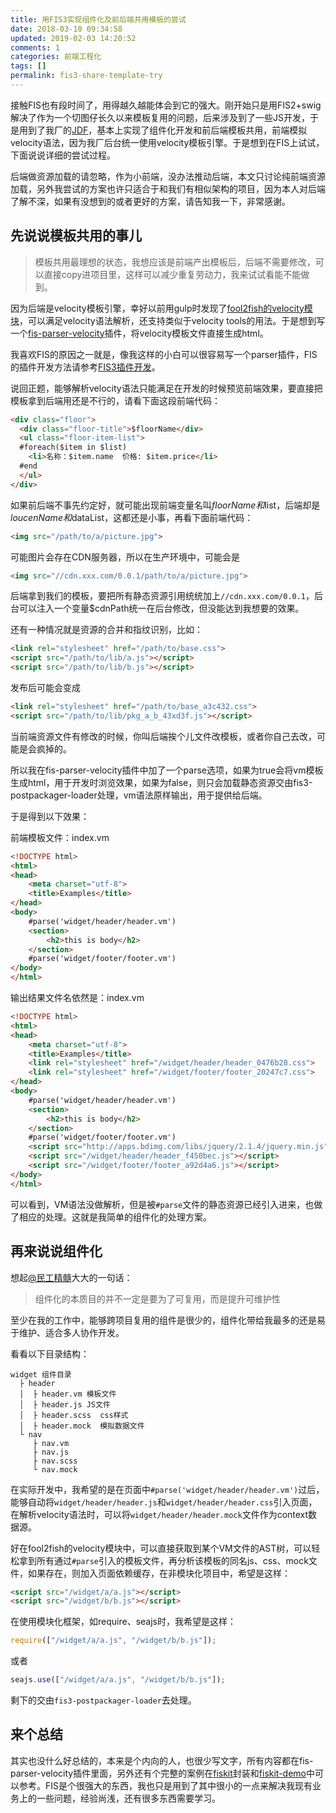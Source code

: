 ```yaml
---
title: 用FIS3实现组件化及前后端共用模板的尝试
date: 2018-03-10 09:34:58
updated: 2019-02-03 14:20:52
comments: 1
categories: 前端工程化
tags: []
permalink: fis3-share-template-try
---
```


接触FIS也有段时间了，用得越久越能体会到它的强大。刚开始只是用FIS2+swig解决了作为一个切图仔长久以来模板复用的问题，后来涉及到了一些JS开发，于是用到了我厂的[JDF](https://github.com/putaoshu/jdf)，基本上实现了组件化开发和前后端模板共用，前端模拟velocity语法，因为我厂后台统一使用velocity模板引擎。于是想到在FIS上试试，下面说说详细的尝试过程。
<!--more-->

后端做资源加载的请忽略，作为小前端，没办法推动后端，本文只讨论纯前端资源加载，另外我尝试的方案也许只适合于和我们有相似架构的项目，因为本人对后端了解不深，如果有没想到的或者更好的方案，请告知我一下，非常感谢。

## 先说说模板共用的事儿

> 模板共用最理想的状态，我想应该是前端产出模板后，后端不需要修改，可以直接copy进项目里，这样可以减少重复劳动力，我来试试看能不能做到。

因为后端是velocity模板引擎，幸好以前用gulp时发现了[fool2fish的velocity模块](https://github.com/fool2fish/velocity)，可以满足velocity语法解析，还支持类似于velocity tools的用法。于是想到写一个[fis-parser-velocity](https://github.com/richard-chen-1985/fis-parser-velocity)插件，将velocity模板文件直接生成html。

我喜欢FIS的原因之一就是，像我这样的小白可以很容易写一个parser插件，FIS的插件开发方法请参考[FIS3插件开发](http://fis.baidu.com/fis3/docs/api/dev-plugin.html)。

说回正题，能够解析velocity语法只能满足在开发的时候预览前端效果，要直接把模板拿到后端用还是不行的，请看下面这段前端代码：

``` html
<div class="floor">
  <div class="floor-title">$floorName</div>
  <ul class="floor-item-list">
  #foreach($item in $list)
    <li>名称：$item.name  价格: $item.price</li>
  #end
  </ul>
</div>
```

如果前后端不事先约定好，就可能出现前端变量名叫$floorName和$list，后端却是$loucenName和$dataList，这都还是小事，再看下面前端代码：

``` html
<img src="/path/to/a/picture.jpg">
```

可能图片会存在CDN服务器，所以在生产环境中，可能会是

``` html
<img src="//cdn.xxx.com/0.0.1/path/to/a/picture.jpg">
```

后端拿到我们的模板，要把所有静态资源引用统统加上`//cdn.xxx.com/0.0.1`，后台可以注入一个变量$cdnPath统一在后台修改，但没能达到我想要的效果。

还有一种情况就是资源的合并和指纹识别，比如：

``` html
<link rel="stylesheet" href="/path/to/base.css">
<script src="/path/to/lib/a.js"></script>
<script src="/path/to/lib/b.js"></script>
```

发布后可能会变成

``` html
<link rel="stylesheet" href="/path/to/base_a3c432.css">
<script src="/path/to/lib/pkg_a_b_43xd3f.js"></script>
```

当前端资源文件有修改的时候，你叫后端挨个儿文件改模板，或者你自己去改，可能是会疯掉的。

所以我在fis-parser-velocity插件中加了一个parse选项，如果为true会将vm模板生成html，用于开发时浏览效果，如果为false，则只会加载静态资源交由fis3-postpackager-loader处理，vm语法原样输出，用于提供给后端。

于是得到以下效果：

前端模板文件：index.vm

``` html
<!DOCTYPE html>
<html>
<head>
    <meta charset="utf-8">
    <title>Examples</title>
</head>
<body>
    #parse('widget/header/header.vm')
    <section>
        <h2>this is body</h2>
    </section>
    #parse('widget/footer/footer.vm')
</body>
</html>
```

输出结果文件名依然是：index.vm

``` html
<!DOCTYPE html>
<html>
<head>
    <meta charset="utf-8">
    <title>Examples</title>
    <link rel="stylesheet" href="/widget/header/header_0476b28.css">
    <link rel="stylesheet" href="/widget/footer/footer_20247c7.css">
</head>
<body>
    #parse('widget/header/header.vm')
    <section>
        <h2>this is body</h2>
    </section>
    #parse('widget/footer/footer.vm')
    <script src="http://apps.bdimg.com/libs/jquery/2.1.4/jquery.min.js"></script>
    <script src="/widget/header/header_f450bec.js"></script>
    <script src="/widget/footer/footer_a92d4a6.js"></script>
</body>
</html>
```

可以看到，VM语法没做解析，但是被`#parse`文件的静态资源已经引入进来，也做了相应的处理。这就是我简单的组件化的处理方案。

## 再来说说组件化

想起[@民工精髓](http://weibo.com/sharpmaster)大大的一句话：

> 组件化的本质目的并不一定是要为了可复用，而是提升可维护性

至少在我的工作中，能够跨项目复用的组件是很少的，组件化带给我最多的还是易于维护、适合多人协作开发。

看看以下目录结构：

```nohighlight
widget 组件目录
  ├ header
  │  ├ header.vm 模板文件
  │  ├ header.js JS文件
  │  ├ header.scss  css样式
  │  ├ header.mock  模拟数据文件
  └ nav
     ├ nav.vm
     ├ nav.js
     ├ nav.scss
     └ nav.mock
```

在实际开发中，我希望的是在页面中`#parse('widget/header/header.vm')`过后，能够自动将`widget/header/header.js`和`widget/header/header.css`引入页面，
在解析velocity语法时，可以将`widget/header/header.mock`文件作为context数据源。

好在fool2fish的velocity模块中，可以直接获取到某个VM文件的AST树，可以轻松拿到所有通过`#parse`引入的模板文件，再分析该模板的同名js、css、mock文件，如果存在，则加入页面依赖缓存，在非模块化项目中，希望是这样：

``` html
<script src="/widget/a/a.js"></script>
<script src="/widget/b/b.js"></script>
```

在使用模块化框架，如require、seajs时，我希望是这样：

``` js
require(["/widget/a/a.js", "/widget/b/b.js"]);
```

或者

``` js
seajs.use(["/widget/a/a.js", "/widget/b/b.js"]);
```

剩下的交由`fis3-postpackager-loader`去处理。

## 来个总结

其实也没什么好总结的，本来是个内向的人，也很少写文字，所有内容都在fis-parser-velocity插件里面，另外还有个完整的案例在[fiskit](https://github.com/richard-chen-1985/fiskit)封装和[fiskit-demo](https://github.com/richard-chen-1985/fiskit-demo)中可以参考。FIS是个很强大的东西，我也只是用到了其中很小的一点来解决我现有业务上的一些问题，经验尚浅，还有很多东西需要学习。
